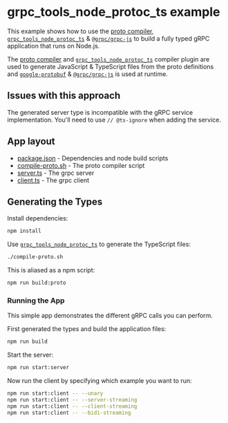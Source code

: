 # grpc_tools_node_protoc_ts example

This example shows how to use the [proto compiler](https://www.npmjs.com/package/grpc-tools), [`grpc_tools_node_protoc_ts`](https://www.npmjs.com/package/grpc_tools_node_protoc_ts) & [`@grpc/grpc-js`](https://www.npmjs.com/package/@grpc/grpc-js) to build a fully typed gRPC application that runs on Node.js.

The [proto compiler](https://www.npmjs.com/package/grpc-tools) and [`grpc_tools_node_protoc_ts`](https://www.npmjs.com/package/grpc_tools_node_protoc_ts) compiler plugin are used to generate JavaScript & TypeScript files from the proto definitions and [`google-protobuf`](https://www.npmjs.com/package/google-protobuf) & [`@grpc/grpc-js`](https://www.npmjs.com/package/@grpc/grpc-js) is used at runtime.

## Issues with this approach

The generated server type is incompatible with the gRPC service implementation.  You'll need to use `// @ts-ignore` when adding the service.

## App layout

- [package.json](./package.json) - Dependencies and node build scripts
- [compile-proto.sh](./compile-proto.sh) - The proto compiler script
- [server.ts](./server.ts) - The grpc server
- [client.ts](./client.ts) - The grpc client

## Generating the Types

Install dependencies:

```sh
npm install
```

Use [`grpc_tools_node_protoc_ts`](https://www.npmjs.com/package/grpc_tools_node_protoc_ts) to generate the TypeScript files:

```sh
./compile-proto.sh
```

This is aliased as a npm script:

```sh
npm run build:proto
```

### Running the App

This simple app demonstrates the different gRPC calls you can perform.

First generated the types and build the application files:

```sh
npm run build
```

Start the server:

```sh
npm run start:server
```

Now run the client by specifying which example you want to run:

```bash
npm run start:client -- --unary
npm run start:client -- --server-streaming
npm run start:client -- --client-streaming
npm run start:client -- --bidi-streaming
```
